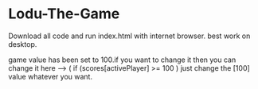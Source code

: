 # Lodu-The-Game

Download all code and run index.html with internet browser.
best work on desktop.

game value has been set to 100.if you want to change it then you can change it here  -->  (  if (scores[activePlayer] >= 100   )
just change the [100] value whatever you want.
